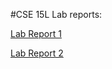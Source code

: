 #CSE 15L Lab reports:

[Lab Report 1](https://avVergnet.github.io/cse15l-lab-reports/lab-report-1-week-2.html)

[Lab Report 2](https://avVergnet.github.io/cse15l-lab-reports/lab-report-2-week-4.html)
